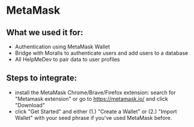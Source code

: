 # MetaMask

## What we used it for:

- Authentication using MetaMask Wallet
- Bridge with Moralis to authenticate users and add users to a database
- All HelpMeDev to pair data to user profiles

## Steps to integrate:

- install the MetaMask Chrome/Brave/Firefox extension: search for "Metamask extension" or go to https://metamask.io/ and click "Download"
- click "Get Started" and either (1.) "Create a Wallet" or (2.) "Import Wallet" with your seed phrase if you've used MetaMask before.
